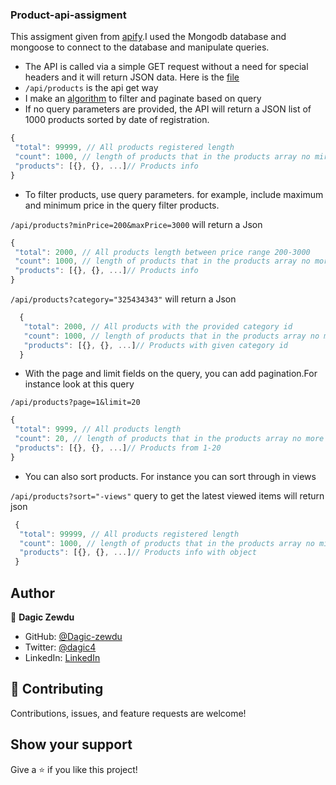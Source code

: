 ### Product-api-assigment

 This assigment given from [apify](https://apify.notion.site/Web-Automation-Dev-Home-assignment-public-f9be3a1c6b9543b29e5bccb9d9382a9c).I used the Mongodb database and mongoose to connect to the database and manipulate queries.

   * The API is called via a simple GET request without a need for special headers and it will return JSON data. Here is the [file](https://github.com/Dagic-zewdu/product-api-assigment/blob/main/controllers/products/index.js)
   * `/api/products` is the api get way
   * I make an [algorithm](https://github.com/Dagic-zewdu/product-api-assigment/blob/main/apiQuery/index.js) to filter and paginate based on query
   * If no query parameters are provided, the API will return a JSON list of 1000 products sorted by date of registration.
   
   ```js
   {
    "total": 99999, // All products registered length
    "count": 1000, // length of products that in the products array no mire than 1000 
    "products": [{}, {}, ...]// Products info
   }
   ```
   * To filter products, use query parameters.  for example, include maximum and minimum price in the query filter products.

   `/api/products?minPrice=200&maxPrice=3000` will return a Json

   ```js
   {
    "total": 2000, // All products length between price range 200-3000 
    "count": 1000, // length of products that in the products array no more than 1000  
    "products": [{}, {}, ...]// Products info
   }
   ```

   `/api/products?category="325434343"` will return a Json
 
 ```js
   {
    "total": 2000, // All products with the provided category id 
    "count": 1000, // length of products that in the products array no more than 1000  
    "products": [{}, {}, ...]// Products with given category id
   }
   ```
   * With the page and limit fields on the query, you can add pagination.For instance look at this query

   `/api/products?page=1&limit=20`
   ```js
   {
    "total": 9999, // All products length 
    "count": 20, // length of products that in the products array no more than 20 because it is specified on the limit  
    "products": [{}, {}, ...]// Products from 1-20
   }
   ```

  * You can also sort products. For instance you can sort through in views

   `/api/products?sort="-views"` query to get the latest viewed items will return json
   
  ```js
   {
    "total": 99999, // All products registered length
    "count": 1000, // length of products that in the products array no mire than 1000 
    "products": [{}, {}, ...]// Products info with object
   }
   ```
## Author

👤 **Dagic Zewdu**

- GitHub: [@Dagic-zewdu](https://github.com/Dagic-zewdu)
- Twitter: [@dagic4](https://twitter.com/dagic4)
- LinkedIn: [LinkedIn](https://www.linkedin.com/in/dagic-zewdu/)

## 🤝 Contributing

Contributions, issues, and feature requests are welcome!

## Show your support

Give a ⭐️ if you like this project!
